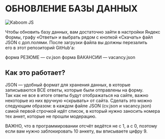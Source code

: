 # ОБНОВЛЕНИЕ БАЗЫ ДАННЫХ

![Kaboom JS](https://img.shields.io/badge/JSON-darabase-green)

Чтобы обновить базу данных, вам достаточно зайти в настройки Яндекс Формы, графу «Ответы» и выбрать рядом с кнопкой «Скачать» файл JSON с доп.полями. После загрузки файла вы должны перезалить его в этот репозиторий GitHub'a:

форма РЕЗЮМЕ — cv.json
форма ВАКАНСИИ — vacancy.json

## Как это работает?

JSON — удобный формат для хранения данных, в которые записываются ВСЕ ответы, которые были отправлены на форму. Так как не все в итоге ответы будут отображаться на сайте, важно некоторые из них вручную «скрывать» от сайта. Сделать это можно следующим образом: в каждом файле JSON (cv.json и vacancy.json) самой первой строчкой идёт список, в который нужно заносить номера тех анкет, которые не прошли модерацию.

ВАЖНО, что в программировании отсчёт ведётся не с 1, а с 0, поэтому если вам нужно заблокировать 10 анкету, вы вписываете цифру 9.
